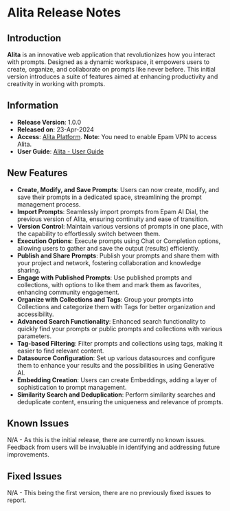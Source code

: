 # Alita Release Notes

## Introduction

**Alita** is an innovative web application that revolutionizes how you interact with prompts. Designed as a dynamic workspace, it empowers users to create, organize, and collaborate on prompts like never before. This initial version introduces a suite of features aimed at enhancing productivity and creativity in working with prompts.

## Information

* **Release Version**: 1.0.0
* **Released on**: 23-Apr-2024
* **Access**: [Alita Platform](https://alita.lab.epam.com). **Note**: You need to enable Epam VPN to access Alita.
* **User Guide**: [Alita - User Guide](user-guide.md) 

## New Features

* **Create, Modify, and Save Prompts**: Users can now create, modify, and save their prompts in a dedicated space, streamlining the prompt management process.
* **Import Prompts**: Seamlessly import prompts from Epam AI Dial, the previous version of Alita, ensuring continuity and ease of transition.
* **Version Control**: Maintain various versions of prompts in one place, with the capability to effortlessly switch between them.
* **Execution Options**: Execute prompts using Chat or Completion options, allowing users to gather and save the output (results) efficiently.
* **Publish and Share Prompts**: Publish your prompts and share them with your project and network, fostering collaboration and knowledge sharing.
* **Engage with Published Prompts**: Use published prompts and collections, with options to like them and mark them as favorites, enhancing community engagement.
* **Organize with Collections and Tags**: Group your prompts into Collections and categorize them with Tags for better organization and accessibility.
* **Advanced Search Functionality**: Enhanced search functionality to quickly find your prompts or public prompts and collections with various parameters.
* **Tag-based Filtering**: Filter prompts and collections using tags, making it easier to find relevant content.
* **Datasource Configuration**: Set up various datasources and configure them to enhance your results and the possibilities in using Generative AI.
* **Embedding Creation**: Users can create Embeddings, adding a layer of sophistication to prompt management.
* **Similarity Search and Deduplication**: Perform similarity searches and deduplicate content, ensuring the uniqueness and relevance of prompts.

## Known Issues

N/A - As this is the initial release, there are currently no known issues. Feedback from users will be invaluable in identifying and addressing future improvements.

## Fixed Issues

N/A - This being the first version, there are no previously fixed issues to report.